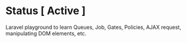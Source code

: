 # Status [ Active ]

Laravel playground to learn Queues, Job, Gates, Policies, AJAX request, manipulating DOM elements, etc.
